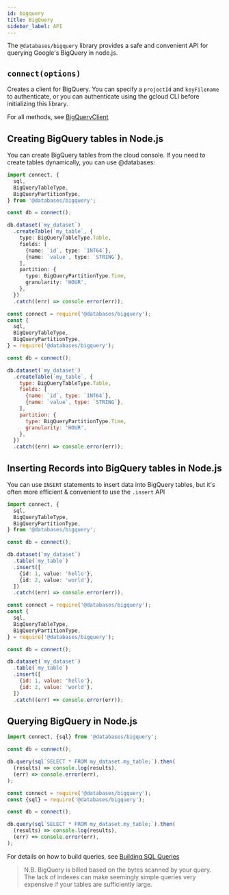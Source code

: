 ```yaml
---
id: bigquery
title: BigQuery
sidebar_label: API
---
```


The `@databases/bigquery` library provides a safe and convenient API for querying Google's BigQuery in node.js.

## `connect(options)`

Creates a client for BigQuery. You can specify a `projectId` and `keyFilename` to authenticate, or you can authenticate using the gcloud CLI before initializing this library.

For all methods, see [BigQueryClient](bigquery-client.md)

## Creating BigQuery tables in Node.js

You can create BigQuery tables from the cloud console. If you need to create tables dynamically, you can use @databases:

```typescript
import connect, {
  sql,
  BigQueryTableType,
  BigQueryPartitionType,
} from '@databases/bigquery';

const db = connect();

db.dataset(`my_dataset`)
  .createTable(`my_table`, {
    type: BigQueryTableType.Table,
    fields: [
      {name: `id`, type: `INT64`},
      {name: `value`, type: `STRING`},
    ],
    partition: {
      type: BigQueryPartitionType.Time,
      granularity: 'HOUR',
    },
  })
  .catch((err) => console.error(err));
```

```javascript
const connect = require('@databases/bigquery');
const {
  sql,
  BigQueryTableType,
  BigQueryPartitionType,
} = require('@databases/bigquery');

const db = connect();

db.dataset(`my_dataset`)
  .createTable(`my_table`, {
    type: BigQueryTableType.Table,
    fields: [
      {name: `id`, type: `INT64`},
      {name: `value`, type: `STRING`},
    ],
    partition: {
      type: BigQueryPartitionType.Time,
      granularity: 'HOUR',
    },
  })
  .catch((err) => console.error(err));
```

## Inserting Records into BigQuery tables in Node.js

You can use `INSERT` statements to insert data into BigQuery tables, but it's often more efficient & convenient to use the `.insert` API

```typescript
import connect, {
  sql,
  BigQueryTableType,
  BigQueryPartitionType,
} from '@databases/bigquery';

const db = connect();

db.dataset(`my_dataset`)
  .table(`my_table`)
  .insert([
    {id: 1, value: 'hello'},
    {id: 2, value: 'world'},
  ])
  .catch((err) => console.error(err));
```

```javascript
const connect = require('@databases/bigquery');
const {
  sql,
  BigQueryTableType,
  BigQueryPartitionType,
} = require('@databases/bigquery');

const db = connect();

db.dataset(`my_dataset`)
  .table(`my_table`)
  .insert([
    {id: 1, value: 'hello'},
    {id: 2, value: 'world'},
  ])
  .catch((err) => console.error(err));
```

## Querying BigQuery in Node.js

```typescript
import connect, {sql} from '@databases/bigquery';

const db = connect();

db.query(sql`SELECT * FROM my_dataset.my_table;`).then(
  (results) => console.log(results),
  (err) => console.error(err),
);
```

```javascript
const connect = require('@databases/bigquery');
const {sql} = require('@databases/bigquery');

const db = connect();

db.query(sql`SELECT * FROM my_dataset.my_table;`).then(
  (results) => console.log(results),
  (err) => console.error(err),
);
```

For details on how to build queries, see [Building SQL Queries](sql.md)

> N.B. BigQuery is billed based on the bytes scanned by your query. The lack of indexes can make seemingly simple queries very expensive if your tables are sufficiently large.
